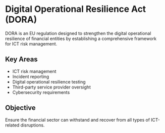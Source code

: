 # Digital Operational Resilience Act (DORA)

DORA is an EU regulation designed to strengthen the digital operational resilience of financial entities by establishing a comprehensive framework for ICT risk management.

## Key Areas
- ICT risk management
- Incident reporting
- Digital operational resilience testing
- Third-party service provider oversight
- Cybersecurity requirements

## Objective
Ensure the financial sector can withstand and recover from all types of ICT-related disruptions.
